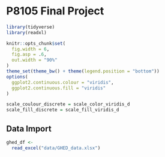 P8105 Final Project
================

``` r
library(tidyverse)
library(readxl)

knitr::opts_chunk$set(
  fig.width = 6,
  fig.asp = .6,
  out.width = "90%"
)
theme_set(theme_bw() + theme(legend.position = "bottom"))
options(
  ggplot2.continuous.colour = "viridis",
  ggplot2.continuous.fill = "viridis"
)

scale_coulour_discrete = scale_color_viridis_d
scale_fill_discrete = scale_fill_viridis_d
```

## Data Import

``` r
ghed_df <- 
  read_excel("data/GHED_data.xlsx")
```
